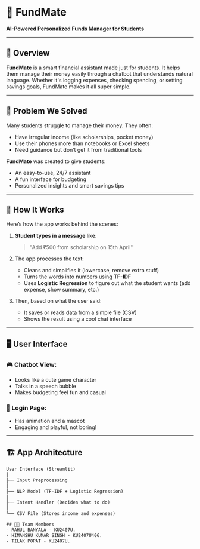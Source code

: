 # 💸 FundMate

**AI-Powered Personalized Funds Manager for Students**

---

## 📌 Overview

**FundMate** is a smart financial assistant made just for students. It helps them manage their money easily through a chatbot that understands natural language. Whether it's logging expenses, checking spending, or setting savings goals, FundMate makes it all super simple.

---

## 🎯 Problem We Solved

Many students struggle to manage their money. They often:
- Have irregular income (like scholarships, pocket money)
- Use their phones more than notebooks or Excel sheets
- Need guidance but don’t get it from traditional tools

**FundMate** was created to give students:
- An easy-to-use, 24/7 assistant
- A fun interface for budgeting
- Personalized insights and smart savings tips

---

## 🧠 How It Works

Here’s how the app works behind the scenes:

1. **Student types in a message** like:
   > "Add ₹500 from scholarship on 15th April"

2. The app processes the text:
   - Cleans and simplifies it (lowercase, remove extra stuff)
   - Turns the words into numbers using **TF-IDF**
   - Uses **Logistic Regression** to figure out what the student wants (add expense, show summary, etc.)

3. Then, based on what the user said:
   - It saves or reads data from a simple file (CSV)
   - Shows the result using a cool chat interface

---

## 🖥️ User Interface

### 🎮 Chatbot View:
- Looks like a cute game character
- Talks in a speech bubble
- Makes budgeting feel fun and casual

### 🎨 Login Page:
- Has animation and a mascot
- Engaging and playful, not boring!

---

## 🏗️ App Architecture

```txt
User Interface (Streamlit)
│
├── Input Preprocessing
│
├── NLP Model (TF-IDF + Logistic Regression)
│
├── Intent Handler (Decides what to do)
│
└── CSV File (Stores income and expenses)

## 👨‍💻 Team Members  
- RAHUL BANYALA - KU2407U.
- HIMANSHU KUMAR SINGH - KU2407U406.
- TILAK POPAT - KU2407U.
